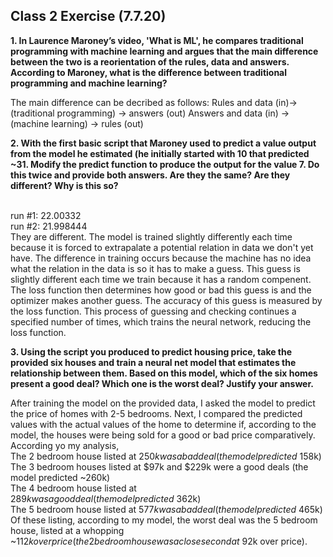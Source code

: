 ## Class 2 Exercise (7.7.20)
**1. In  Laurence Maroney’s video, 'What is ML', he compares traditional programming with machine learning and argues that the main difference between the two is a reorientation of the rules, data and answers.  According to Maroney, what is the difference between traditional programming and machine learning?**

The main difference can be decribed as follows:
Rules and data (in)→ (traditional programming) → answers (out)
Answers and data (in) → (machine learning) → rules (out)

**2. With the first basic script that Maroney used to predict a value output from the model he estimated (he initially started with 10 that predicted ~31.  Modify the predict function to produce the output for the value 7.  Do this twice and provide both answers.  Are they the same?  Are they different?  Why is this so?**

<br /> run #1: 22.00332
<br /> run #2: 21.998444
<br /> They are different. The model is trained slightly differently each time because it is forced to extrapalate a potential relation in data we don't yet have. The difference in training occurs because the machine has no idea what the relation in the data is so it has to make a guess. This guess is slightly different each time we train because it has a random compenent. The loss function then determines how good or bad this guess is and the optimizer makes another guess. The accuracy of this guess is measured by the loss function. This process of guessing and checking continues a specified number of times, which trains the neural network, reducing the loss function.

**3. Using the script you produced to predict housing price, take the provided six houses and train a neural net model that estimates the relationship between them.  Based on this model, which of the six homes present a good deal?  Which one is the worst deal?  Justify your answer.**

After training the model on the provided data, I asked the model to predict the price of homes with 2-5 bedrooms. Next, I compared the predicted values with the actual values of the home to determine if, according to the model, the houses were being sold for a good or bad price comparatively. According yo my analysis,
<br /> The 2 bedroom house listed at $250k was a bad deal (the model predicted ~$158k)
<br /> The 3 bedroom houses listed at $97k and $229k were a good deals (the model predicted ~260k)
<br /> The 4 bedroom house listed at $289k was a good deal (the model predicted ~$362k)
<br /> The 5 bedroom house listed at $577k was a bad deal (the model predicted ~$465k)
<br /> Of these listing, according to my model, the worst deal was the 5 bedroom house, listed at a whopping ~$112k over price (the 2 bedroom house was a close second at ~$92k over price).
